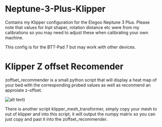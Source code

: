 # Neptune-3-Plus-Klipper
Contains my Klipper configuration for the Elegoo Neptune 3 Plus. Please note that values for Inpt shaper, rotation distance etc were from my calibrations so you may need to adjust these when calibrating your own machine.

This config is for the BTT-Pad 7 but may work with other devices.

# Klipper Z offset Recomender
zoffset_recommender is a small python script that will display a heat map of your bed with the corresponding probed values as well as reconmend an approiate z-offset.

![alt text](https://github.com/Aiddy81/Neptune-3-Plus-Klipper-Config/blob/main/Z-Offset_Recommender/example_heatmap.jpg))

There is another script klipper_mesh_transformer, simply copy your mesh to out of klipper and into this script, it will output the numpy matrix so you can just copy and past it into the zoffset_recommender.

